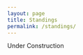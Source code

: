 ```yaml
---
layout: page
title: Standings
permalink: /standings/
---
```


Under Construction

<!--
Index to all past season standings which each have their own permalink.

The very top should present a collapsable standing based on current season, which should be automatically updated based on script rather than manually updating this file every season.
-->

